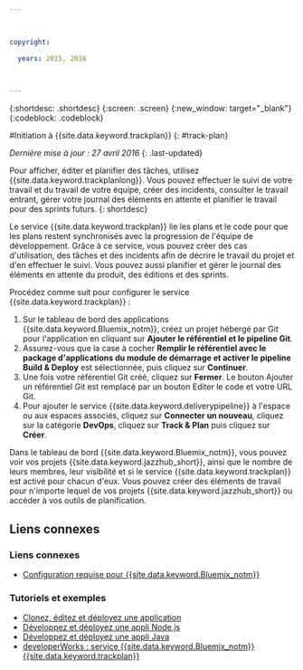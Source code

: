 ```yaml
---

 

copyright:

  years: 2015, 2016

 

---
```


{:shortdesc: .shortdesc}
{:screen: .screen}
{:new_window: target="_blank"}
{:codeblock: .codeblock}

#Initiation à {{site.data.keyword.trackplan}} {: #track-plan}  

*Dernière mise à jour : 27 avril 2016*
{: .last-updated}

Pour afficher, éditer et planifier des tâches, utilisez {{site.data.keyword.trackplanlong}}. Vous pouvez effectuer le suivi de votre travail et du travail de votre
équipe, créer des incidents, consulter le travail entrant, gérer votre journal des éléments en attente et planifier le travail pour des sprints futurs.
{: shortdesc}

Le service {{site.data.keyword.trackplan}} lie les plans et le code pour que les plans restent
synchronisés avec la progression de l'équipe de développement. Grâce à ce service, vous pouvez créer des cas d'utilisation, des tâches et des incidents
afin de décrire le travail du projet et d'en effectuer le suivi. Vous pouvez aussi planifier et gérer le journal des éléments en attente du produit, des
éditions et des sprints.

Procédez comme suit pour configurer le service {{site.data.keyword.trackplan}} :    

1. Sur le tableau de bord des applications {{site.data.keyword.Bluemix_notm}}, créez un projet hébergé par Git pour l'application en cliquant sur **Ajouter le référentiel et le pipeline Git**. 
1. Assurez-vous que la case à cocher **Remplir le référentiel avec le package d'applications du module de démarrage et activer le pipeline Build & Deploy** est sélectionnée, puis cliquez sur **Continuer**.   
1. Une
fois votre référentiel Git créé, cliquez sur **Fermer**. Le bouton Ajouter un référentiel Git est remplacé par un bouton Editer le code et votre URL Git.  
1. Pour ajouter le service {{site.data.keyword.deliverypipeline}} à l'espace ou aux espaces associés, cliquez sur **Connecter un nouveau**, cliquez sur la catégorie **DevOps**, cliquez sur **Track & Plan** puis cliquez sur **Créer**.
   
Dans le tableau de bord {{site.data.keyword.Bluemix_notm}}, vous pouvez voir vos projets {{site.data.keyword.jazzhub_short}}, ainsi que le nombre de leurs membres, leur visibilité et si le service {{site.data.keyword.trackplan}} est activé pour chacun d'eux. Vous pouvez créer des éléments de travail pour n'importe lequel
de vos projets {{site.data.keyword.jazzhub_short}} ou accéder à vos outils de planification. 

<article class="topic reference nested1" aria-labelledby="d68e338" lang="en-us" id="rellinks">
<h2 class="topictitle2" id="d68e338">Liens connexes</h2>
<aside>
<div class="linklist" id="general"><h3 class="linklistlabel">Liens connexes</h3>
<ul>
<li><img src="./sout.gif" alt=""><a href="https://developer.ibm.com/bluemix/support/#prereqs" rel="external" title="(S'ouvre dans un nouvel onglet ou une nouvelle fenêtre)">Configuration requise pour {{site.data.keyword.Bluemix_notm}}</a></li>
</ul>
</div>

<div class="linklist" id="samples">
<h3 class="linklistlabel">Tutoriels et exemples</h3>
<ul>
<li><img src="./sout.gif" alt=""><a href="https://hub.jazz.net/tutorials/devopsweb/" rel="external" title="(S'ouvre dans un nouvel onglet ou une nouvelle fenêtre)">Clonez, éditez et déployez une application</a></li>
<li><img src="./sout.gif" alt=""><a href="https://hub.jazz.net/tutorials/jazzeditor" rel="external" title="(S'ouvre dans un nouvel onglet ou une nouvelle fenêtre)">Développez et déployez une appli Node.js</a></li>
<li><img src="./sout.gif" alt=""><a href="https://hub.jazz.net/tutorials/jazzeditorjava" rel="external" title="(S'ouvre dans un nouvel onglet ou une nouvelle fenêtre)">Développez et déployez une appli Java</a></li>
<li><img src="./sout.gif" alt=""><a href="http://www.ibm.com/developerworks/topics/track%20and%20plan%20service" rel="external" title="(S'ouvre dans un nouvel onglet ou une nouvelle fenêtre)">developerWorks : service {{site.data.keyword.Bluemix_notm}} {{site.data.keyword.trackplan}}</a></li>
</ul>
</div>
</aside>
</article>
